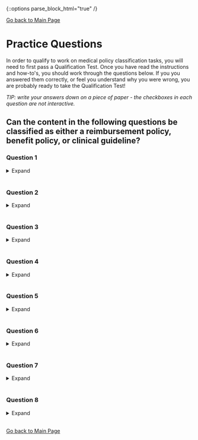 {::options parse_block_html="true" /}
<br/>

[Go back to Main Page](./index.md)

# Practice Questions
In order to qualify to work on medical policy classification tasks, you will need to first pass a Qualification Test. Once you have read the instructions and how-to's, you should work through the questions below. If you you answered them correctly, or feel you understand why you were wrong, you are probably ready to take the Qualification Test!

_TIP: write your answers down on a piece of paper - the checkboxes in each question are not interactive._

## Can the content in the following questions be classified as either a reimbursement policy, benefit policy, or clinical guideline?

### Question 1

<details>
  <summary>
    Expand
  </summary>
<br/>
  
- [ ] Definitely
- [ ] Probably
- [ ] Not Sure
- [ ] Probably Not
- [ ] No
 
 [Tutorial - Question 1 - Right Click and choose "Open in New Window"](./index.md)
  
  <details>
    <summary>
      Click For Answer
    </summary>
  <br/>
  
- [x] Definitely
  
Explanation: This is a new benefit announcement with a procedure code and effective date, and healh plan information (TMHP). 
  
* WHY - Official communication of policy change
* WHO - Any provider billing the procedure code after the start date
* WHAT - **IF** 69205, for CSHCN members all ages, rendered in inpatient or outpatient setting **THEN** Payable

</details>
</details> 
<br/>

### Question 2
<details>
  <summary>
    Expand
  </summary>
  <br/>
  
- [ ] Definitely
- [ ] Probably
- [ ] Not Sure
- [ ] Probably Not
- [ ] No
 
 [Tutorial - Question 2 - Right Click and choose "Open in New Window"](./index.md)
<details>
  <summary>
    Click For Answer
  </summary>
  <br/>
  
  - [x] No
  
Explanation: This is a document labeled "Exhibit". It is generally the case that a document labeled this way is not a policy. If you read fruther you will find that this is an evaluation questionnaire that a managed care provider must fill out in order to maintain status as a managed care organization for Florida residents. Therefore this document does not qualify as any of the types of policy in question.

</details>
</details>
<br/>

 ### Question 3

 <details>
  <summary>Expand</summary>
   <br/>
  
- [ ] Definitely
- [ ] Probably
- [ ] Not Sure
- [ ] Probably Not
- [ ] No
 
 
 [Tutorial - Question 3 - Right Click and choose "Open in New Window"](./index.md)
 <details>
    <summary>
    Click For Answer
    </summary>
  <br/>
  
  - [x] No
  
Explanation: This is an announcement of delay of claim payment only.  It is just an FYI to providers that they might have to wait an extra 4 days to get paid. No policy here!

</details>
</details>
<br/>

### Question 4

<details>
  <summary>
  Expand
  </summary>
  <br/>
  
- [ ] Definitely
- [ ] Probably
- [ ] Not Sure
- [ ] Probably Not
- [ ] No
 
 [Tutorial - Question 4 - Right Click and choose "Open in New Window"](./index.md)
  <details>
      <summary>
      Click For Answer
      </summary>
  <br/>
  
  - [x] Definitely
  
Explanation: This is an announcement by Pennsylvania Department of Human Services regarding the prior authorization policy surrounding proton pump inhibitors. Sometimes official policy updates can be communicated in bulletins. If a provider is required to have a prior authorization and does not get one, they won't be paid. That puts this into the Reimbursement Policy category. Lets take a look at the breakdown:  

   a. WHY - Updated handbook pages including prior authorization requirements for medical neccessity evaluation for proton pump inhibitors
   b. WHO - The bulletin applies to all licensed pharmacies and prescribers enrolled in the Medical Assistance Program who provide services in the fee-for-service system
   c. WHAT - Prior authorizations are required when: Prescriptions for drugs not on the preferred drug list (a reference document that is linked to in the bulletin), or when the quantity limit is exceeded, if it is being prescribed to a child under 6 years if the total duration of the prescription is longer than 4 months or more in the previous 180 day period (6 months)...and more.

</details>
</details>
<br/>


### Question 5


 <details>
  <summary>
  Expand
  </summary>
   <br/>
  
- [ ] Definitely
- [ ] Probably
- [ ] Not Sure
- [ ] Probably Not
- [ ] No

 [Tutorial - Question 5 - Right Click and choose "Open in New Window"](./index.md)
  <details>
      <summary>
      Click For Answer
      </summary>
  <br/>
  
  - [x] No
  
 Explanation: This is a policy in that it has Why, Who and What - but it does not fall under the category of any of the policy types we are interested in (reimbursement, member benefit, or clinical guideline).

</details>
</details>
<br/>

### Question 6

 <details>
  <summary>
  Expand
  </summary>
   <br/>
  
- [ ] Definitely
- [ ] Probably
- [ ] Not Sure
- [ ] Probably Not
- [ ] No
 
 [Tutorial - Question 6 - Right Click and choose "Open in New Window"](./index.md)
  <details>
    <summary>
    Click For Answer
    </summary>
  <br/>
  
  - [x] Definitely
  
 Explanation: This is a Clinical Guideline policy. It will often look quite different from a Reimbursement or Member Benefits policy type. While they don't typically refer to specific HCPCS or CPT procedure codes that would be used on a medical claim, they do refer to specific services with a rating as to whether it is clinically appropriate for the condition(s) that the patient suffers. The rating scale is defined in the document. 
 
   a. WHY - These criteria are intended to guide radiologists, radiation oncologists and referring physicians in making decisions regarding radiologic imaging and treatment.
   
   b. WHO - Any service provider who is providing radiologic imaging and treatment
   
   c. WHAT - Under various conditions listed in the tables, there is a rating accompanying each procedure which corresponds to the level of appropriateness for choosing that procedure.

</details>
</details>
<br/>

### Question 7

 <details>
  <summary>
  Expand
  </summary>
   <br/>
  
- [ ] Definitely
- [ ] Probably
- [ ] Not Sure
- [ ] Probably Not
- [ ] No
 
 [Tutorial - Question 7 - Right Click and choose "Open in New Window"](./index.md)
  <details>
    <summary>
    Click For Answer
    </summary>
  <br/>
  
  - [x] Definitely
  
 Explanation: This looks like simple Fee Schedule reference data, which is usually not the policy itself (but supports a payment policy). In some cases the fee schedule can also contain medical policy, like in this case where it also includes the number of units allowed as well as the modifiers that are allowed. It also includes information that for children under 21, there is a percentage increase in payment (with some exceptions who don't recieve increase and others who receive additional increase, also listed). 

</details>
</details>
<br/>

### Question 8
 
 <details>
  <summary>
  Expand
  </summary>
   <br/>
  
- [ ] Definitely
- [ ] Probably
- [ ] Not Sure
- [ ] Probably Not
- [ ] No
 
 [Tutorial - Question 8 - Right Click and choose "Open in New Window"](./index.md)
  <details>
      <summary>
      Click For Answer
      </summary>
  <br/>
  
  - [x] No
  
Explanation: This is another fee schedule, but there is no additional policy listed - simply codes and fees. This is pure reference data and doesn't stand alone as policy without additional documentation.

</details>
</details>
<br/>

[Go back to Main Page](./index.md)
